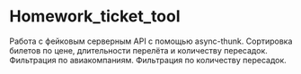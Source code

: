 # Homework_ticket_tool
Работа с фейковым серверным API с помощью async-thunk.
Сортировка билетов по цене, длительности перелёта и количеству пересадок.
Фильтрация по авиакомпаниям.
Фильтрация по количеству пересадок.
